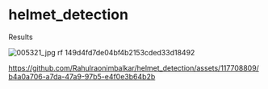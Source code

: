 # helmet_detection

Results

![005321_jpg rf 149d4fd7de04bf4b2153cded33d18492](https://github.com/Rahulraonimbalkar/helmet_detection/assets/117708809/59c14f25-b42c-4877-9604-129beb3b6577)


https://github.com/Rahulraonimbalkar/helmet_detection/assets/117708809/b4a0a706-a7da-47a9-97b5-e4f0e3b64b2b
